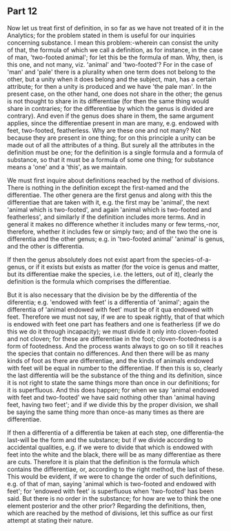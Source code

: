 ## Part 12

Now let us treat first of definition, in so far as we have not treated of it in the Analytics; for the problem stated in them is useful for our inquiries concerning substance.
I mean this problem:-wherein can consist the unity of that, the formula of which we call a definition, as for instance, in the case of man, 'two-footed animal'; for let this be the formula of man.
Why, then, is this one, and not many, viz.
'animal' and 'two-footed'?
For in the case of 'man' and 'pale' there is a plurality when one term does not belong to the other, but a unity when it does belong and the subject, man, has a certain attribute; for then a unity is produced and we have 'the pale man'.
In the present case, on the other hand, one does not share in the other; the genus is not thought to share in its differentiae (for then the same thing would share in contraries; for the differentiae by which the genus is divided are contrary).
And even if the genus does share in them, the same argument applies, since the differentiae present in man are many, e.g.
endowed with feet, two-footed, featherless.
Why are these one and not many?
Not because they are present in one thing; for on this principle a unity can be made out of all the attributes of a thing.
But surely all the attributes in the definition must be one; for the definition is a single formula and a formula of substance, so that it must be a formula of some one thing; for substance means a 'one' and a 'this', as we maintain.

We must first inquire about definitions reached by the method of divisions.
There is nothing in the definition except the first-named and the differentiae.
The other genera are the first genus and along with this the differentiae that are taken with it, e.g.
the first may be 'animal', the next 'animal which is two-footed', and again 'animal which is two-footed and featherless', and similarly if the definition includes more terms.
And in general it makes no difference whether it includes many or few terms,-nor, therefore, whether it includes few or simply two; and of the two the one is differentia and the other genus; e.g.
in 'two-footed animal' 'animal' is genus, and the other is differentia.

If then the genus absolutely does not exist apart from the species-of-a-genus, or if it exists but exists as matter (for the voice is genus and matter, but its differentiae make the species, i.e.
the letters, out of it), clearly the definition is the formula which comprises the differentiae.

But it is also necessary that the division be by the differentia of the diferentia; e.g.
'endowed with feet' is a differentia of 'animal'; again the differentia of 'animal endowed with feet' must be of it qua endowed with feet.
Therefore we must not say, if we are to speak rightly, that of that which is endowed with feet one part has feathers and one is featherless (if we do this we do it through incapacity); we must divide it only into cloven-footed and not cloven; for these are differentiae in the foot; cloven-footedness is a form of footedness.
And the process wants always to go on so till it reaches the species that contain no differences.
And then there will be as many kinds of foot as there are differentiae, and the kinds of animals endowed with feet will be equal in number to the differentiae.
If then this is so, clearly the last differentia will be the substance of the thing and its definition, since it is not right to state the same things more than once in our definitions; for it is superfluous.
And this does happen; for when we say 'animal endowed with feet and two-footed' we have said nothing other than 'animal having feet, having two feet'; and if we divide this by the proper division, we shall be saying the same thing more than once-as many times as there are differentiae.

If then a differentia of a differentia be taken at each step, one differentia-the last-will be the form and the substance; but if we divide according to accidental qualities, e.g.
if we were to divide that which is endowed with feet into the white and the black, there will be as many differentiae as there are cuts.
Therefore it is plain that the definition is the formula which contains the differentiae, or, according to the right method, the last of these.
This would be evident, if we were to change the order of such definitions, e.g.
of that of man, saying 'animal which is two-footed and endowed with feet'; for 'endowed with feet' is superfluous when 'two-footed' has been said.
But there is no order in the substance; for how are we to think the one element posterior and the other prior?
Regarding the definitions, then, which are reached by the method of divisions, let this suffice as our first attempt at stating their nature.

